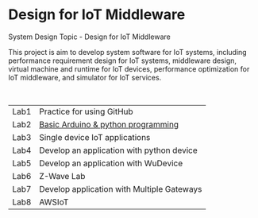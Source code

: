 # Design for IoT Middleware
System Design Topic - Design for IoT Middleware

This project is aim to develop system software for IoT systems, including performance requirement design for IoT systems, middleware design, virtual machine and runtime for IoT devices, performance optimization for IoT middleware, and simulator for IoT services.

<table>
  <tr><td>Lab1</td><td>Practice for using GitHub</td></tr>
  <tr><td>Lab2</td><td><a href="https://github.com/KuangChih/Design-for-IoT-Middleware/tree/master/Lab2"> Basic Arduino & python programming</a></td></tr>
  <tr><td>Lab3</td><td>Single device IoT applications</td></tr>
  <tr><td>Lab4</td><td>Develop an application with python device</td></tr>
  <tr><td>Lab5</td><td>Develop an application with WuDevice</td></tr>
  <tr><td>Lab6</td><td>Z-Wave Lab</td></tr>
  <tr><td>Lab7</td><td>Develop application with Multiple Gateways</td></tr>
  <tr><td>Lab8</td><td>AWSIoT</td></tr>
</table>
